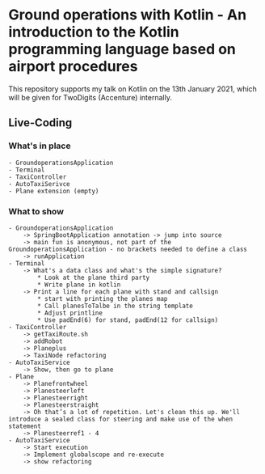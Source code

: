# Ground operations with Kotlin - An introduction to the Kotlin programming language based on airport procedures
This repository supports my talk on Kotlin on the 13th January 2021, which will be given for TwoDigits (Accenture) internally.
## Live-Coding
### What's in place
    - GroundoperationsApplication
    - Terminal
    - TaxiController
    - AutoTaxiSerivce
    - Plane extension (empty)

### What to show
	- GroundoperationsApplication
        -> SpringBootApplication annotation -> jump into source
        -> main fun is anonymous, not part of the GroundoperationsApplication - no brackets needed to define a class
        -> runApplication 
	- Terminal
        -> What's a data class and what's the simple signature?
            * Look at the plane third party
            * Write plane in kotlin
        -> Print a line for each plane with stand and callsign
            * start with printing the planes map
            * Call planesToTalbe in the string template
            * Adjust printline
            * Use padEnd(6) for stand, padEnd(12 for callsign)
	- TaxiController
        -> getTaxiRoute.sh
        -> addRobot
        -> Planeplus
        -> TaxiNode refactoring
	- AutoTaxiService
        -> Show, then go to plane
    - Plane
        -> Planefrontwheel
        -> Planesteerleft
        -> Planesteerright
        -> Planesteerstraight
        -> Oh that’s a lot of repetition. Let's clean this up. We'll introduce a sealed class for steering and make use of the when statement
        -> Planesteerref1 - 4
    - AutoTaxiService
        -> Start execution
        -> Implement globalscope and re-execute
        -> show refactoring
